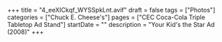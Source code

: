 +++
title = "4_eeXICkqf_WYSSpkLnt.avif"
draft = false
tags = ["Photos"]
categories = ["Chuck E. Cheese's"]
pages = ["CEC Coca-Cola Triple Tabletop Ad Stand"]
startDate = ""
description = "Your Kid's the Star Ad (2008)"
+++
